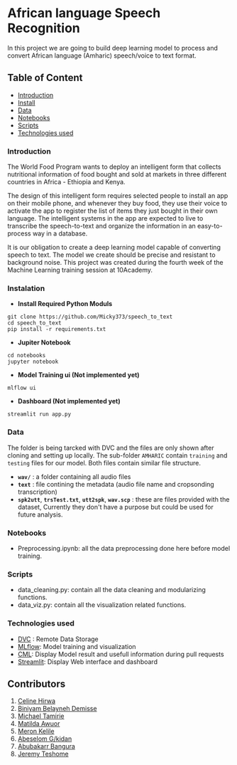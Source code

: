 # African language Speech Recognition

In this project we are going to build deep learning model  to process and convert African language (Amharic) speech/voice to text format.

## Table of Content
- [Introduction](#introduction)
- [Install](#instalation)
- [Data](#data)
- [Notebooks](#notebooks)
- [Scripts](#scripts)
- [Technologies used](#technologies-used)

### Introduction
The World Food Program wants to deploy an intelligent form that collects nutritional information of food bought and sold at markets in three different countries in Africa - Ethiopia and Kenya.  

The design of this intelligent form requires selected people to install an app on their mobile phone, and whenever they buy food, they use their voice to activate the app to register the list of items they just bought in their own language. The intelligent systems in the app are expected to live to transcribe the speech-to-text and organize the information in an easy-to-process way in a database. 

It is our obligation to create a deep learning model capable of converting speech to text. The model we create should be precise and resistant to background noise.
This project was created during the fourth week of the Machine Learning training session at 10Academy.

### Instalation

- **Install Required Python Moduls**
``` 
git clone https://github.com/Micky373/speech_to_text
cd speech_to_text
pip install -r requirements.txt
```

- **Jupiter Notebook**
```
cd notebooks
jupyter notebook
```

- **Model Training ui (Not implemented yet)**

```
mlflow ui
```

- **Dashboard (Not implemented yet)**

```
streamlit run app.py
```

### Data

The folder is being tarcked with DVC and the files are only shown after cloning and setting up locally. The sub-folder ```AMHARIC``` contain ```training``` and ```testing``` files for our model. Both files contain similar file structure.

- **```wav/```** : a folder containing all audio files
- **```text```** : file contining the metadata (audio file name and cropsonding transcription)
- **```spk2utt```**, **```trsTest.txt```**, **```utt2spk```**,  **```wav.scp```** : these are files provided with the dataset, Currently they don't have a purpose but could be used for future analysis.


### Notebooks

- Preprocessing.ipynb: all the data preprocessing done here before model training.

### Scripts

- data_cleaning.py: contain all the data cleaning and modularizing functions.
- data_viz.py: contain all the visualization related functions.

### Technologies used

- [DVC](https://dvc.org/) : Remote Data Storage
- [MLflow](https://www.mlflow.org/): Model training and visualization
- [CML](https://github.com/iterative/cml): Display Model result and usefull information during pull requests
- [Streamlit](https://streamlit.io/): Display Web interface and dashboard


## Contributors

1. [Celine Hirwa](https://github.com/celine-kanagwa)
2. [Biniyam Belayneh Demisse](https://github.com/benbel376)
3. [Michael Tamirie](https://github.com/Micky373)
4. [Matilda Awuor](https://github.com/Tilda98)
5. [Meron Kelile](https://github.com/meriab21)
6. [Abeselom G/kidan ](https://github.com/abeselomg)
7. [Abubakarr Bangura](https://github.com/abu-bakarr)
8. [Jeremy Teshome](https://github.com/Jeremy-Tesh)